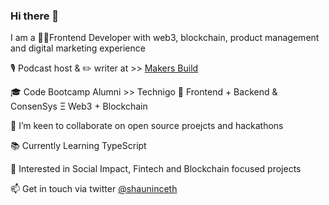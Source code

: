 ### Hi there 👋 

I am a 👨‍💻Frontend Developer with web3, blockchain, product management and digital marketing experience

🎙 Podcast host & ✏️ writer at >> [Makers Build](https://makersbuild.substack.com/)

🎓 Code Bootcamp Alumni >> Technigo 🎉 Frontend + Backend & ConsenSys Ξ Web3 + Blockchain

🤝 I’m keen to collaborate on open source proejcts and hackathons

📚 Currently Learning TypeScript 

🤔 Interested in Social Impact, Fintech and Blockchain focused projects

📫 Get in touch via twitter [@shauninceth](https://twitter.com/shauninceth)


